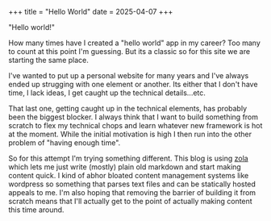 +++
title = "Hello World"
date = 2025-04-07
+++

"Hello world!"

How many times have I created a "hello world" app in my career?  Too many to count at this point I'm guessing.  But its a classic so for this site we are starting the same place.

I've wanted to put up a personal website for many years and I've always ended up strugging with one element or another.  Its either that I don't have time, I lack ideas, I get caught up the technical details...etc.

That last one, getting caught up in the technical elements, has probably been the biggest blocker.  I always think that I want to build something from scratch to flex my technical chops and learn whatever new framework is hot at the moment.  While the initial motivation is high I then run into the other problem of "having enough time".

So for this attempt I'm trying something different.  This blog is using [zola](https://www.getzola.org/) which lets me just write (mostly) plain old markdown and start making content quick.  I kind of abhor bloated content management systems like wordpress so something that parses text files and can be statically hosted appeals to me.  I'm also hoping that removing the barrier of building it from scratch means that I'll actually get to the point of actually making content this time around.
